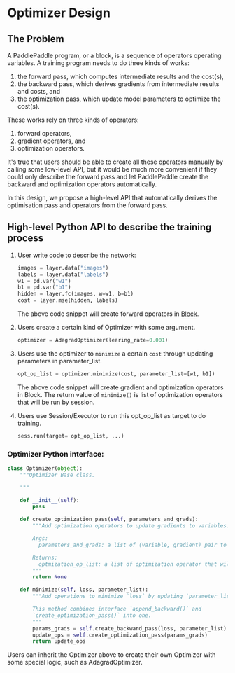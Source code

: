 # Optimizer Design

## The Problem

A PaddlePaddle program, or a block, is a sequence of operators operating variables.  A training program needs to do three kinds of works:

1. the forward pass, which computes intermediate results and the cost(s),
1. the backward pass, which derives gradients from intermediate results and costs, and
1. the optimization pass, which update model parameters to optimize the cost(s).

These works rely on three kinds of operators:

1. forward operators,
1. gradient operators, and
1. optimization operators.

It's true that users should be able to create all these operators manually by calling some low-level API, but it would be much more convenient if they could only describe the forward pass and let PaddlePaddle create the backward and optimization operators automatically.

In this design, we propose a high-level API that automatically derives the optimisation pass and operators from the forward pass.


## High-level Python API to describe the training process

1. User write code to describe the network:

	```python
	images = layer.data("images")
	labels = layer.data("labels")
	w1 = pd.var("w1")
	b1 = pd.var("b1")
	hidden = layer.fc(images, w=w1, b=b1)
	cost = layer.mse(hidden, labels)
	```

	The above code snippet will create forward operators in [Block](https://github.com/PaddlePaddle/Paddle/blob/develop/doc/design/block.md).


2. Users create a certain kind of Optimizer with some argument.

	```python
	optimizer = AdagradOptimizer(learing_rate=0.001)
	```

3. Users use the optimizer to `minimize` a certain `cost` through updating parameters in parameter_list.

	```python
	opt_op_list = optimizer.minimize(cost, parameter_list=[w1, b1])
	```
	The above code snippet will create gradient and optimization operators in Block. The return value of `minimize()` is list of optimization operators that will be run by session.

4. Users use Session/Executor to run this opt_op_list as target to do training.

	```python
	sess.run(target= opt_op_list, ...)
	```

### Optimizer Python interface:

```python
class Optimizer(object):
    """Optimizer Base class.

    """

    def __init__(self):
        pass

    def create_optimization_pass(self, parameters_and_grads):
        """Add optimization operators to update gradients to variables.

        Args:
          parameters_and_grads: a list of (variable, gradient) pair to update.

        Returns:
          optmization_op_list: a list of optimization operator that will update parameter using gradient.
        """
        return None

    def minimize(self, loss, parameter_list):
        """Add operations to minimize `loss` by updating `parameter_list`.

        This method combines interface `append_backward()` and
        `create_optimization_pass()` into one.
        """
        params_grads = self.create_backward_pass(loss, parameter_list)
        update_ops = self.create_optimization_pass(params_grads)
        return update_ops

```

Users can inherit the Optimizer above to create their own Optimizer with some special logic, such as AdagradOptimizer.
